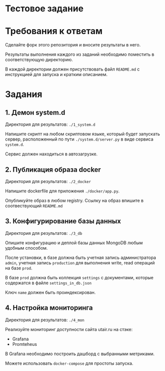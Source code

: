 Тестовое задание
===

# Требования к ответам

Сделайте форк этого репозитория и вносите результаты в него.

Результаты выполнения каждого из заданий необходимо поместить в соответствующую директорию.

В каждой директории должен присутствовать файл `README.md` с инструкцией для запуска и кратким описанием.

# Задания

## 1. Демон system.d

Директория для результатов: `./1_system.d`

Напишите скрипт на любом скриптовом языке, который будет запускать сервер, расположенный по пути `./system.d/server.py` в виде сервиса `system.d`.

Сервис должен находиться в автозагрузке.

## 2. Публикация образа docker

Директория для результатов: `./2_docker`

Напишите dockerfile для приложения `./docker/app.py`.

Опубликуйте образ в любом registry. Ссылку на образ впишите в соотвествующий `README.md`

## 3. Конфигурирование базы данных

Директория для результатов: `./3_db`

Опишите конфигурацию и деплой базы данных MongoDB любым удобным способом.

После установки, в базе должна быть учетная запись администратора `admin`, учетная запись `production` для выполнения write, read операций на базе `prod`.

В базе `prod` должна быть коллекция `settings` с документами, которые содержатся в файле `settings_in_db.json`

Ключ `name` должен быть проиндексирован.

## 4. Настройка мониторинга

Директория для результатов: `./4_mon`

Реализуйте мониторинг доступности сайта utair.ru на стэке:

* Grafana
* Promteheus

В Grafana необходимо построить дашборд с выбранными метриками.

Можете использовать `docker-compose` для простоты запуска.
